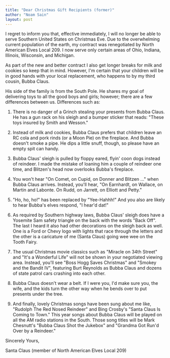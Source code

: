 ```yaml
---
title: "Dear Christmas Gift Recipients (former)"
author: "Noam Sain"
layout: post
---
```


I regret to inform you that, effective immediately, I will no longer be able to serve Southern United States on Christmas Eve. Due to the overwhelming current population of the earth, my contract was renegotiated by North American Elves Local 209. I now serve only certain areas of Ohio, Indiana, Illinois, Wisconsin, and Michigan.

As part of the new and better contract I also get longer breaks for milk and cookies so keep that in mind. However, I'm certain that your children will be in good hands with your local replacement, who happens to by my third cousin, Bubba Claus.

His side of the family is from the South Pole. He shares my goal of delivering toys to all the good boys and girls; however; there are a few differences between us. Differences such as:

1. There is no danger of a Grinch stealing your presents from Bubba Claus. He has a gun rack on his sleigh and a bumper sticker that reads: "These toys insured by Smith and Wesson."

2. Instead of milk and cookies, Bubba Claus prefers that children leave an RC cola and pork rinds (or a Moon Pie) on the fireplace. And Bubba doesn't smoke a pipe. He dips a little snuff, though, so please have an empty spit can handy.

3. Bubba Claus' sleigh is pulled by floppy eared, flyin' coon dogs instead of reindeer. I made the mistake of loaning him a couple of reindeer one time, and Blitzen's head now overlooks Bubba's fireplace.

4. You won't hear "On Comet, on Cupid, on Donner and Blitzen ..." when Bubba Claus arrives. Instead, you'll hear, "On Earnhardt, on Wallace, on Martin and Labonte. On Rudd, on Jarrett, on Elliott and Petty."

5. "Ho, ho, ho!" has been replaced by "Yee-Hahhh!" And you also are likely to hear Bubba's elves respond, "I hear'd dat!"

6. As required by Southern highway laws, Bubba Claus' sleigh does have a Yosemite Sam safety triangle on the back with the words "Back Off". The last I heard it also had other decorations on the sleigh back as well. One is a Ford or Chevy logo with lights that race through the letters and the other is a caricature of me (Santa Claus) going wee wee on the Tooth Fairy.

7. The usual Christmas movie classics such as "Miracle on 34th Street" and "It's a Wonderful Life" will not be shown in your negotiated viewing area. Instead, you'll see "Boss Hogg Saves Christmas" and "Smokey and the Bandit IV", featuring Burt Reynolds as Bubba Claus and dozens of state patrol cars crashing into each other.

8. Bubba Claus doesn't wear a belt. If I were you, I'd make sure you, the wife, and the kids turn the other way when he bends over to put presents under the tree.

9. And finally, lovely Christmas songs have been sung about me like, "Rudolph The Red Nosed Reindeer" and Bing Crosby's "Santa Claus Is Coming to Town." This year songs about Bubba Claus will be played on all the AM radio stations in the South. Those song titles will be Mark Chesnutt's "Bubba Claus Shot the Jukebox" and "Grandma Got Run'd Over by a Reindeer."

Sincerely Yours,

Santa Claus (member of North American Elves Local 209)
